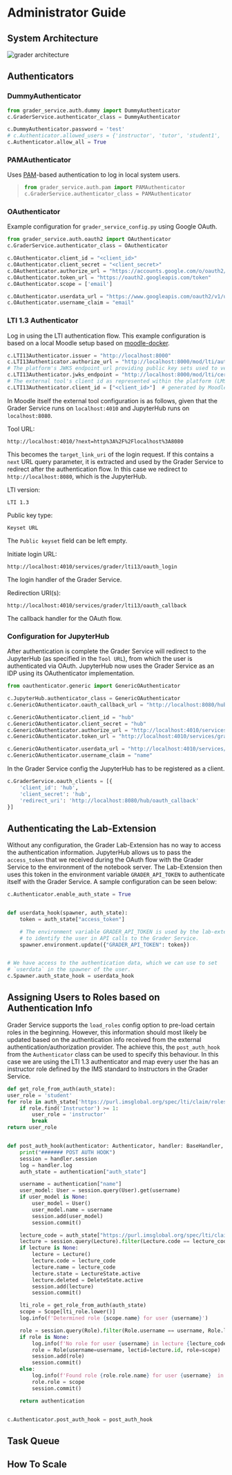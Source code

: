 # Administrator Guide

## System Architecture

![grader architecture](./_static/assets/images/grader_architecture.svg "Grader Architecture Overview")



## Authenticators

### DummyAuthenticator

```python
from grader_service.auth.dummy import DummyAuthenticator
c.GraderService.authenticator_class = DummyAuthenticator

c.DummyAuthenticator.password = 'test'
# c.Authenticator.allowed_users = {'instructor', 'tutor', 'student1', 'student2'}
c.Authenticator.allow_all = True
```

### PAMAuthenticator

Uses [PAM](https://en.wikipedia.org/wiki/Pluggable_authentication_module)-based authentication to log in local system users.

> ```python
> from grader_service.auth.pam import PAMAuthenticator
> c.GraderService.authenticator_class = PAMAuthenticator
> ```

### OAuthenticator

Example configuration for `grader_service_config.py` using Google OAuth.

```python
from grader_service.auth.oauth2 import OAuthenticator
c.GraderService.authenticator_class = OAuthenticator

c.OAuthenticator.client_id = "<client_id>"
c.OAuthenticator.client_secret = "<client_secret>"
c.OAuthenticator.authorize_url = "https://accounts.google.com/o/oauth2/auth"
c.OAuthenticator.token_url = "https://oauth2.googleapis.com/token"
c.OAuthenticator.scope = ['email']

c.OAuthenticator.userdata_url = "https://www.googleapis.com/oauth2/v1/userinfo"
c.OAuthenticator.username_claim = "email"
```

### LTI 1.3 Authenticator

Log in using the LTI authentication flow. This example configuration is based on a local Moodle setup based on [moodle-docker](https://github.com/moodlehq/moodle-docker).

```python
c.LTI13Authenticator.issuer = "http://localhost:8000"
c.LTI13Authenticator.authorize_url = "http://localhost:8000/mod/lti/auth.php"
# The platform's JWKS endpoint url providing public key sets used to verify the ID token
c.LTI13Authenticator.jwks_endpoint = "http://localhost:8000/mod/lti/certs.php"
# The external tool's client id as represented within the platform (LMS)
c.LTI13Authenticator.client_id = ["<client_id>"]  # generated by Moodle etc. after creating external tool
```

In Moodle itself the external tool configuration is as follows, given that the Grader Service runs on `localhost:4010` and JupyterHub runs on `localhost:8080`.

Tool URL:

```
http://localhost:4010/?next=http%3A%2F%2Flocalhost%3A8080
```

This becomes the `target_link_uri` of the login request. If this contains a `next` URL query parameter, it is extracted and used by the Grader Service to redirect after the authentication flow.
In this case we redirect to `http://localhost:8080`, which is the JupyterHub.

LTI version:

```
LTI 1.3
```

Public key type:

```
Keyset URL
```

The `Public keyset` field can be left empty.

Initiate login URL:

```
http://localhost:4010/services/grader/lti13/oauth_login
```

The login handler of the Grader Service.

Redirection URI(s):

```
http://localhost:4010/services/grader/lti13/oauth_callback
```

The callback handler for the OAuth flow.

### Configuration for JupyterHub

After authentication is complete the Grader Service will redirect to the JupyterHub (as specified in the `Tool URL`), from which the user is authenticated via OAuth.
JupyterHub now uses the Grader Service as an IDP using its OAuthenticator implementation.

```python
from oauthenticator.generic import GenericOAuthenticator

c.JupyterHub.authenticator_class = GenericOAuthenticator
c.GenericOAuthenticator.oauth_callback_url = "http://localhost:8080/hub/oauth_callback"

c.GenericOAuthenticator.client_id = "hub"
c.GenericOAuthenticator.client_secret = "hub"
c.GenericOAuthenticator.authorize_url = "http://localhost:4010/services/grader/api/oauth2/authorize"
c.GenericOAuthenticator.token_url = "http://localhost:4010/services/grader/api/oauth2/token"

c.GenericOAuthenticator.userdata_url = "http://localhost:4010/services/grader/api/user"
c.GenericOAuthenticator.username_claim = "name"
```

In the Grader Service config the JupyterHub has to be registered as a client.

```python
c.GraderService.oauth_clients = [{
    'client_id': 'hub',
    'client_secret': 'hub',
    'redirect_uri': 'http://localhost:8080/hub/oauth_callback'
}]
```

## Authenticating the Lab-Extension

Without any configuration, the Grader Lab-Extension has no way to access the authentication information.
JupyterHub allows us to pass the `access_token` that we received during the OAuth flow with the Grader Service to the environment of the notebook server.
The Lab-Extension then uses this token in the environment variable `GRADER_API_TOKEN` to authenticate itself with the Grader Service. A sample configuration can be seen below:

```python
c.Authenticator.enable_auth_state = True


def userdata_hook(spawner, auth_state):
    token = auth_state["access_token"]

    # The environment variable GRADER_API_TOKEN is used by the lab-extension
    # to identify the user in API calls to the Grader Service.
    spawner.environment.update({"GRADER_API_TOKEN": token})


# We have access to the authentication data, which we can use to set
# `userdata` in the spawner of the user.
c.Spawner.auth_state_hook = userdata_hook
```

## Assigning Users to Roles based on Authentication Info

Grader Service supports the `load_roles` config option to pre-load certain roles in the beginning.
However, this information should most likely be updated based on the authentication info received from the external authentication/authorization provider.
The achieve this, the `post_auth_hook` from the `Authenticator` class can be used to specify this behaviour.
In this case we are using the LTI 1.3 authenticator and map every user the has an instructor role defined by the IMS standard to Instructors in the Grader Service.

```python
def get_role_from_auth(auth_state):
user_role = 'student'
for role in auth_state['https://purl.imsglobal.org/spec/lti/claim/roles']:
    if role.find('Instructor') >= 1:
        user_role = 'instructor'
        break
return user_role


def post_auth_hook(authenticator: Authenticator, handler: BaseHandler, authentication: dict):
    print("####### POST AUTH HOOK")
    session = handler.session
    log = handler.log
    auth_state = authentication["auth_state"]

    username = authentication["name"]
    user_model: User = session.query(User).get(username)
    if user_model is None:
        user_model = User()
        user_model.name = username
        session.add(user_model)
        session.commit()

    lecture_code = auth_state["https://purl.imsglobal.org/spec/lti/claim/context"]["label"].replace(" ", "")
    lecture = session.query(Lecture).filter(Lecture.code == lecture_code).one_or_none()
    if lecture is None:
        lecture = Lecture()
        lecture.code = lecture_code
        lecture.name = lecture_code
        lecture.state = LectureState.active
        lecture.deleted = DeleteState.active
        session.add(lecture)
        session.commit()

    lti_role = get_role_from_auth(auth_state)
    scope = Scope[lti_role.lower()]
    log.info(f'Determined role {scope.name} for user {username}')

    role = session.query(Role).filter(Role.username == username, Role.lectid == lecture.id).one_or_none()
    if role is None:
        log.info(f'No role for user {username} in lecture {lecture_code}... creating role')
        role = Role(username=username, lectid=lecture.id, role=scope)
        session.add(role)
        session.commit()
    else:
        log.info(f'Found role {role.role.name} for user {username}  in lecture {lecture_code}... updating role to {scope.name}')
        role.role = scope
        session.commit()

    return authentication


c.Authenticator.post_auth_hook = post_auth_hook
```

## Task Queue


<!--  TODO: grader service uses celery task queue with rabbit mq as broker -> refer to rabbit mq docs to run locally
        run rabbit mq + grader service worker as additional processes 

    TODO: refer to examples/k8s to see how rabbit mq is set up in deployment
-->
    

## How To Scale

<!--
    TODO: after it runs locally how to scale up to k8s deployment? what to consider when doing so? helm commands/values? describe local k8s deployment (minikube etc.) using examples
    TODO: write test cases for examples (at least for local dev_environment)
-->
